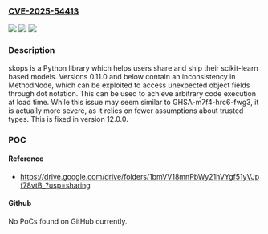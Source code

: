 ### [CVE-2025-54413](https://cve.mitre.org/cgi-bin/cvename.cgi?name=CVE-2025-54413)
![](https://img.shields.io/static/v1?label=Product&message=skops&color=blue)
![](https://img.shields.io/static/v1?label=Version&message=%3C%2012.0.0%20&color=brightgreen)
![](https://img.shields.io/static/v1?label=Vulnerability&message=CWE-351%3A%20Insufficient%20Type%20Distinction&color=brightgreen)

### Description

skops is a Python library which helps users share and ship their scikit-learn based models. Versions 0.11.0 and below contain an inconsistency in MethodNode, which can be exploited to access unexpected object fields through dot notation. This can be used to achieve arbitrary code execution at load time. While this issue may seem similar to GHSA-m7f4-hrc6-fwg3, it is actually more severe, as it relies on fewer assumptions about trusted types. This is fixed in version 12.0.0.

### POC

#### Reference
- https://drive.google.com/drive/folders/1bmVV18mnPbWy21hVYgf51yVJpf78vtB_?usp=sharing

#### Github
No PoCs found on GitHub currently.

